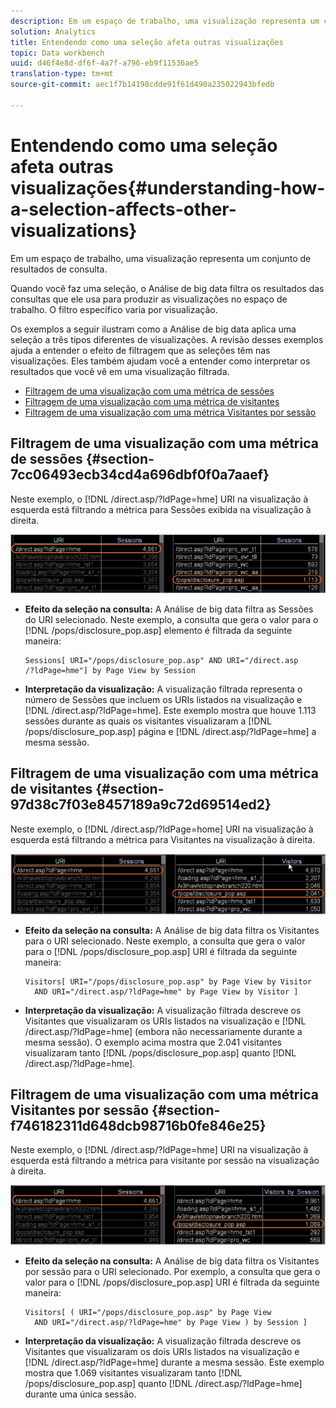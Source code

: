 ```yaml
---
description: Em um espaço de trabalho, uma visualização representa um conjunto de resultados de consulta.
solution: Analytics
title: Entendendo como uma seleção afeta outras visualizações
topic: Data workbench
uuid: d46f4e8d-df6f-4a7f-a796-eb9f11536ae5
translation-type: tm+mt
source-git-commit: aec1f7b14198cdde91f61d490a235022943bfedb

---
```



# Entendendo como uma seleção afeta outras visualizações{#understanding-how-a-selection-affects-other-visualizations}

Em um espaço de trabalho, uma visualização representa um conjunto de resultados de consulta.

Quando você faz uma seleção, o Análise de big data filtra os resultados das consultas que ele usa para produzir as visualizações no espaço de trabalho. O filtro específico varia por visualização.

Os exemplos a seguir ilustram como a Análise de big data aplica uma seleção a três tipos diferentes de visualizações. A revisão desses exemplos ajuda a entender o efeito de filtragem que as seleções têm nas visualizações. Eles também ajudam você a entender como interpretar os resultados que você vê em uma visualização filtrada.

* [Filtragem de uma visualização com uma métrica de sessões](../../../../home/c-get-started/c-vis/c-sel-vis/c-sel-aff-vis.md#section-7cc06493ecb34cd4a696dbf0f0a7aaef)
* [Filtragem de uma visualização com uma métrica de visitantes](../../../../home/c-get-started/c-vis/c-sel-vis/c-sel-aff-vis.md#section-97d38c7f03e8457189a9c72d69514ed2)
* [Filtragem de uma visualização com uma métrica Visitantes por sessão](../../../../home/c-get-started/c-vis/c-sel-vis/c-sel-aff-vis.md#section-f746182311d648dcb98716b0fe846e25)

## Filtragem de uma visualização com uma métrica de sessões {#section-7cc06493ecb34cd4a696dbf0f0a7aaef}

Neste exemplo, o [!DNL /direct.asp/?ldPage=hme] URI na visualização à esquerda está filtrando a métrica para Sessões exibida na visualização à direita.

![](assets/client-vis1.png)

* **Efeito da seleção na consulta:** A Análise de big data filtra as Sessões do URI selecionado. Neste exemplo, a consulta que gera o valor para o [!DNL /pops/disclosure_pop.asp] elemento é filtrada da seguinte maneira:

   ```
   Sessions[ URI="/pops/disclosure_pop.asp" AND URI="/direct.asp
   /?ldPage=hme"] by Page View by Session
   ```

* **Interpretação da visualização:** A visualização filtrada representa o número de Sessões que incluem os URIs listados na visualização e [!DNL /direct.asp/?ldPage=hme]. Este exemplo mostra que houve 1.113 sessões durante as quais os visitantes visualizaram a [!DNL /pops/disclosure_pop.asp] página e [!DNL /direct.asp/?ldPage=hme] a mesma sessão.

## Filtragem de uma visualização com uma métrica de visitantes {#section-97d38c7f03e8457189a9c72d69514ed2}

Neste exemplo, o [!DNL /direct.asp/?ldPage=home] URI na visualização à esquerda está filtrando a métrica para Visitantes na visualização à direita.

![](assets/client-vis2.png)

* **Efeito da seleção na consulta:** A Análise de big data filtra os Visitantes para o URI selecionado. Neste exemplo, a consulta que gera o valor para o [!DNL /pops/disclosure_pop.asp] URI é filtrada da seguinte maneira:

   ```
   Visitors[ URI="/pops/disclosure_pop.asp" by Page View by Visitor 
     AND URI="/direct.asp/?ldPage=hme" by Page View by Visitor ]
   ```

* **Interpretação da visualização:** A visualização filtrada descreve os Visitantes que visualizaram os URIs listados na visualização e [!DNL /direct.asp/?ldPage=hme] (embora não necessariamente durante a mesma sessão). O exemplo acima mostra que 2.041 visitantes visualizaram tanto [!DNL /pops/disclosure_pop.asp] quanto [!DNL /direct.asp/?ldPage=hme].

## Filtragem de uma visualização com uma métrica Visitantes por sessão {#section-f746182311d648dcb98716b0fe846e25}

Neste exemplo, o [!DNL /direct.asp/?ldPage=hme] URI na visualização à esquerda está filtrando a métrica para visitante por sessão na visualização à direita.

![](assets/client-vis3.png)

* **Efeito da seleção na consulta:** A Análise de big data filtra os Visitantes por sessão para o URI selecionado. Por exemplo, a consulta que gera o valor para o [!DNL /pops/disclosure_pop.asp] URI é filtrada da seguinte maneira:

   ```
   Visitors[ ( URI="/pops/disclosure_pop.asp" by Page View 
     AND URI="/direct.asp/?ldPage=hme" by Page View ) by Session ]
   ```

* **Interpretação da visualização:** A visualização filtrada descreve os Visitantes que visualizaram os dois URIs listados na visualização e [!DNL /direct.asp/?ldPage=hme] durante a mesma sessão. Este exemplo mostra que 1.069 visitantes visualizaram tanto [!DNL /pops/disclosure_pop.asp] quanto [!DNL /direct.asp/?ldPage=hme] durante uma única sessão.

